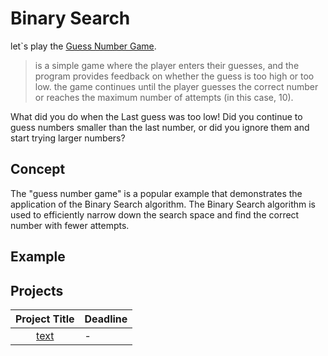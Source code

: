 # Binary Search
 let`s play the [Guess Number Game](https://mdn.github.io/learning-area/javascript/introduction-to-js-1/first-splash/number-guessing-game.html).

> is a simple game where the player enters their guesses, and the program provides feedback on whether the guess is too high or too low. the game continues until the player guesses the correct number or reaches the maximum number of attempts (in this case, 10). 

What did you do when the Last guess was too low! Did you continue to guess numbers smaller than the last number, or did you ignore them and start trying larger numbers?

## Concept
The "guess number game" is a popular example that demonstrates the application of the Binary Search algorithm. The Binary Search algorithm is used to efficiently narrow down the search space and find the correct number with fewer attempts.



## Example 


## Projects

|Project Title | Deadline |
|:-----------:|:-------------|
|[text](-) | - | 



